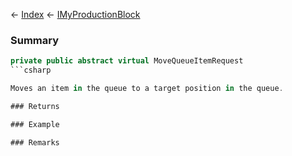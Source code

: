 ← [Index](Api-Index) ← [IMyProductionBlock](Sandbox.ModAPI.Ingame.IMyProductionBlock)

### Summary

```csharp
private public abstract virtual MoveQueueItemRequest
```csharp

Moves an item in the queue to a target position in the queue.

### Returns

### Example

### Remarks

